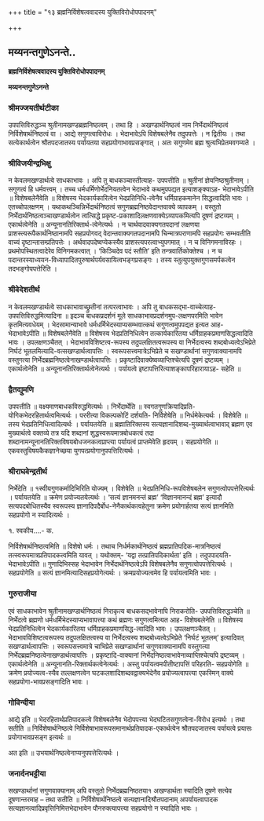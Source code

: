 +++
title = "१३ ब्रह्मनिर्विशेषत्ववादस्य युक्तिविरोधोपपादनम्"

+++


## मय्यनन्तगुणेऽनन्ते..

**ब्रह्मनिर्विशेषत्ववादस्य युक्तिविरोधोपपादनम्**

**मय्यनन्तगुणेऽनन्ते**

### **श्रीमज्जयतीर्थटीका**

उपपत्तिविरुद्धञ्च श्रुतीनामखण्डब्रह्मनिष्ठत्वम् । तथा हि । अखण्डार्थनिष्ठत्वं नाम निर्भेदार्थनिष्ठत्वं निर्विशेषार्थनिष्ठत्वं वा । आद्ये सगुणत्वाविरोधः । भेदाभावेऽपि विशेषबलेनैव तदुपपत्तेः । न द्वितीयः । तथा सत्येकार्थत्वेन श्रौतपदजातस्य पर्यायतया सहप्रयोगाभावप्रसङ्गात् । अतः सगुणमेव ब्रह्म श्रुत्यभिप्रेतमवगम्यते ।

### **श्रीविजयीन्द्रभिक्षु**

न केवलमखण्डार्थत्वे साधकाभावः । अपि तु बाधकञ्चास्तीत्याह- उपपत्तीति ॥ श्रुतीनां ज्ञेयनिष्ठश्रुतीनाम् । सगुणत्वं हि धर्मवत्त्वम् । तच्च धर्मधर्मिणोर्भेदनियतत्वेन भेदाभावे कथमुपपद्यत इत्याशङ्क्याऽह- भेदाभावेऽपीति ॥ विशेषबलेनैवेति ॥ विशेषस्य भेदकार्यकारित्वेन भेदप्रतिनिधि-त्वेनैव धर्मिग्राहकमानेन सिद्धत्वादिति भावः । एतच्चोपलक्षणम् । यथाकथञ्चिन्निर्भेदार्थनिष्ठत्वं सगुणब्रह्मनिष्ठवेदान्तवाक्ये व्यापकम् । वस्तुतो निर्भेदार्थनिष्ठत्वञ्चाखण्डार्थत्वेन त्वत्सिद्धे प्रकृष्ट-प्रकाशादिलक्षणवाक्येऽव्यापकमित्यपि दूषणं द्रष्टव्यम् । एकार्थत्वेनेति ॥ अन्यूनानतिरिक्तार्थ-त्वेनेत्यर्थः । न चार्थवादवाक्यगतपदानां लक्षणया प्राशस्त्यरूपैकार्थनिष्ठानामपि सहप्रयोगवद् वेदान्तवाक्यगतपदानामपि चिन्मात्रपराणामपि सहप्रयोगः सम्भवतीति वाच्यं दृष्टान्तासम्प्रतिपत्तेः । अर्थवादपदेष्वप्येकस्यैव प्राशस्त्यपरत्वाभ्युपगमात् । न च विनिगमनाविरहः । प्रथमोपस्थितत्वादेरेव विनिगमकत्वात् । ‘किञ्चिदेव पदं स्तौति’ इति तन्त्रवार्तिकोक्तेश्च । न च पदान्तरस्याध्ययन-विध्यापादितपुरुषार्थपर्यवसायित्वभङ्गप्रसङ्गः । तस्य स्तुत्युपयुक्तगुणसमर्पकत्वेन तदभङ्गोपपत्तेरिति ।

### **श्रीवेदेशतीर्थ**

न केवलमखण्डार्थत्वे साधकाभावाच्छ्रुतीनां तत्परत्वाभावः । अपि तु बाधकसद्भा-वाच्चेत्याह- उपपत्तिविरुद्धमित्यादिना ॥ इदञ्च बाधकप्रदर्शनं मूले साधकाभावप्रदर्शनमुप-लक्षणपरमिति भावेन कृतमित्यवधेयम् । भेदसामान्याभावे धर्मधर्मिभेदस्याप्यसम्भवात्कथं सगुणत्वमुपपद्यत इत्यत आह- भेदाभावेऽपीति ॥ विशेषबलेनैवेति ॥ विशेषस्य भेदप्रतिनिधित्वेन तत्कार्यकारितया धर्मिग्राहकप्रमाणसिद्धत्वादिति भावः । उपलक्षणञ्चैतत् । भेदाभावविशिष्टत्व-रूपस्य तदुपलक्षितत्वरूपस्य वा निर्भेदत्वस्य शब्दबोध्यत्वेऽभिप्रेते निर्घटं भूतलमित्यादि-वत्सखण्डार्थत्वापत्तिः । स्वरूपसत्त्वमात्रेऽभिप्रेते च सखण्डार्थानां सगुणवाक्यानामपि वस्तुगत्या निर्भेदब्रह्मनिष्ठत्वेनाखण्डार्थत्वापत्तिः । प्रकृष्टादिवाक्येष्वव्याप्तिश्चेत्यपि दूषणं द्रष्टव्यम् । एकार्थत्वेनेति ॥ अन्यूनानतिरिक्तार्थत्वेनेत्यर्थः । पर्यायत्वे इष्टापत्तिरित्याशङ्कापरिहारायाऽह- सहेति ॥

### **द्वैतद्युमणि**

उपपत्तीति ॥ वक्ष्यमाणबाधकविरुद्धमित्यर्थः । निर्भेदार्थेति ॥ स्वगतगुणक्रियादिप्रति-योगिकभेदरहितार्थत्वमित्यर्थः । पररीत्या विकल्पकोटिं दर्शयति- निर्विशेषेति ॥ निर्धमेकेत्यर्थः । विशेषेति ॥ तस्य भेदप्रतिनिधित्वादित्यर्थः । पर्यायतयेति ॥ ब्रह्मातिरिक्तस्य सत्यज्ञानादिशब्द-मुख्यार्थत्वाभावाद् ब्रह्मण एव मुख्यार्थत्वे वक्तव्ये तत्र यदि शब्दानां शुद्धस्वरूपमात्रबोधकत्वं तदा शब्दानामन्यूनानतिरिक्तविषयबोधजनकत्वप्राप्त्या पर्यायत्वं प्राप्तमेवेति हृदयम् । सहप्रयोगेति ॥ एकवस्तुविषयकैकज्ञानेच्छया युगपत्प्रयोगानुपपत्तिरित्यर्थः ।

### **श्रीराघवेन्द्रतीर्थ**

निर्भेदेति ॥ १स्वीयगुणकर्मादिभिरिति योज्यम् । विशेषेति ॥ भेदप्रतिनिधि-रूपविशेषबलेन सगुणत्वोपपत्तेरित्यर्थः । पर्यायतयेति ॥ क्रमेण प्रयोज्यतयेत्यर्थः । ‘सत्यं ज्ञानमनन्तं ब्रह्म’ ‘विज्ञानमानन्दं ब्रह्म’ इत्यादौ सत्यपदबोधितस्यैव स्वरूपस्य ज्ञानादिपदैर्बोध-नेनैकार्थकत्वहेतुना क्रमेण प्रयोगार्हतया सत्यं ज्ञानमिति सहप्रयोगो न स्यादित्यर्थः ।

१. स्वकीय....- क.

निर्विशेषार्थनिष्ठत्वमिति ॥ विशेषो धर्मः । तथाच निर्धर्मकार्थनिष्ठत्वं ब्रह्मप्रातिपदिक-मात्रनिष्ठत्वं तत्स्वरूपमात्रप्रतिपादकत्वमिति यावत्
। यथोक्तम्- ‘यद्वा तत्प्रातिपदिकार्थता’ इति । तदुपपादयति- भेदाभावेऽपीति ॥ गुणादिभिस्सह भेदाभावेन निर्भेदार्थनिष्ठत्वेऽपि विशेषबलेनैव सगुणत्वोपपत्तेरित्यर्थः । सहप्रयोगेति ॥ सत्यं ज्ञानमित्यादिसहप्रयोगेत्यर्थः । क्रमप्रयोज्यत्वमेव हि पर्यायत्वमिति भावः ।

### **गुरुराजीया**

एवं साधकाभावेन श्रुतीनामखण्डार्थनिष्ठत्वं निराकृत्य बाधकसद्भावेनापि निराकरोति- उपपत्तिविरुद्धञ्चेति ॥ निर्भेदत्वे ब्रह्मणो धर्मधर्मिभेदस्याप्यभावापत्त्या कथं ब्रह्मणः सगुणत्वमित्यत आह- विशेषबलेनेति ॥ विशेषस्य भेदप्रतिनिधित्वेन भेदकार्यकारितया धर्मिग्राहकप्रमाणसिद्ध-त्वादिति भावः । उपलक्षणञ्चैतत् । भेदाभावविशिष्टत्वरूपस्य तदुपलक्षितत्वस्य वा निर्भेदत्वस्य शब्दबोध्यत्वेऽभिप्रेते ‘निर्घटं भूतलम्’ इत्यादिवत् सखण्डार्थत्वापत्तिः । स्वरूपसत्त्वमात्रे चाभिप्रेते सखण्डार्थानां सगुणवाक्यानामपि वस्तुगत्या निर्भेदब्रह्मनिष्ठत्वेनाखण्डार्थत्वापत्तिः । प्रकृष्टादि-वाक्यानां निर्भेदनिष्ठत्वाभावेनाव्याप्तिश्चेत्यपि द्रष्टव्यम् । एकार्थत्वेनेति ॥ अन्यूनानति-रिक्तार्थकत्वेनेत्यर्थः । अस्तु पर्यायत्वमपीतीष्टापत्तिं परिहरति- सहप्रयोगेति ॥ क्रमेण प्रयोज्यत्व-स्यैव तल्लक्षणत्वेन घटकलशादिशब्दवद्वाक्यभेदेनैव प्रयोज्यत्वापत्त्या एकस्मिन् वाक्ये सहप्रयोगा-भावप्रसङ्गादिति भावः ।

### **गोविन्दीया**

आद्ये इति ॥ भेदरहितार्थप्रतिपादकत्वे विशेषबलेनैव भेदोपपत्त्या भेदघटितसगुणत्वेना-विरोध इत्यर्थः । तथा सतीति ॥ निर्विशेषार्थनिष्ठत्वे निर्विशेषाभावरूपसमानार्थप्रतिपादक-एकार्थत्वेन श्रौतपदजातस्य पर्यायत्वे प्रयासः प्रयोगाभावप्रसङ्ग इत्यर्थः ॥

अत इति ॥ उभयार्थनिष्ठत्वेनाप्यनुपपत्तेरित्यर्थः ।

### **जनार्दनभट्टीया**

सखण्डार्थानां सगुणवाक्यानाम् अपि वस्तुतो निर्भेदब्रह्मनिष्ठतया१ अखण्डार्थता स्यादिति दूषणे सत्येव दूषणान्तरमाह – तथा सतीति ॥ निर्विशेषार्थनिष्ठत्वे सत्यज्ञानादिश्रौतपदानाम् अपर्यायत्वापादक सत्यज्ञानत्वादिप्रवृत्तिनिमित्तभेदाभावेन पौनरुक्त्यापत्त्या सहप्रयोगो न स्यादिति भावः ।


